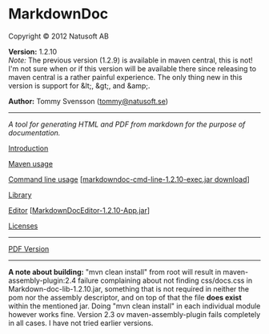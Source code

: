 # MarkdownDoc

Copyright © 2012 Natusoft AB

__Version:__ 1.2.10  
_Note:_ The previous version (1.2.9) is available in maven central, this is not! I'm not sure when or if this version will be available there since releasing to maven central is a rather painful experience. The only thing new in this version is support for &amp;lt;, &amp;gt;, and &amp;amp;.

__Author:__ Tommy Svensson (tommy@natusoft.se)

----

_A tool for generating HTML and PDF from markdown for the purpose of documentation._

[Introduction](https://github.com/tombensve/MarkdownDoc/blob/master/Docs/MarkdownDoc.md)

[Maven usage](https://github.com/tombensve/MarkdownDoc/blob/master/MavenPlugin/docs/MarkdownDoc-Maven-Plugin.md)

[Command line usage](https://github.com/tombensve/MarkdownDoc/blob/master/CommandLine/docs/MarkdownDoc-CommandLine.md) \[[markdowndoc-cmd-line-1.2.10-exec.jar download](http://download.natusoft.se/tools/markdowndoc-cmd-line-1.2.10-exec.jar)\] 

[Library](https://github.com/tombensve/MarkdownDoc/blob/master/Library/docs/MarkdownDoc-Library.md)

[Editor](https://github.com/tombensve/MarkdownDoc/blob/master/Editor/docs/MarkdownDoc-Editor.md) \[[MarkdownDocEditor-1.2.10-App.jar](http://download.natusoft.se/tools/MarkdownDocEditor-1.2.10-App.jar)\] 

[Licenses](https://github.com/tombensve/MarkdownDoc/blob/master/Docs/licenses.md)

----

[PDF Version](https://github.com/tombensve/MarkdownDoc/blob/master/Docs/MarkdownDoc-User-Guide.pdf)

----

__A note about building:__ "mvn clean install" from root will result in maven-assembly-plugin:2.4 failure complaining about not finding css/docs.css in Markdown-doc-lib-1.2.10.jar, something that is not required in neither the pom nor the assembly descriptor, and on top of that the file __does exist__ within the mentioned jar. Doing "mvn clean install" in each individual module however works fine. Version 2.3 ov maven-assembly-plugin fails completely in all cases. I have not tried earlier versions.
